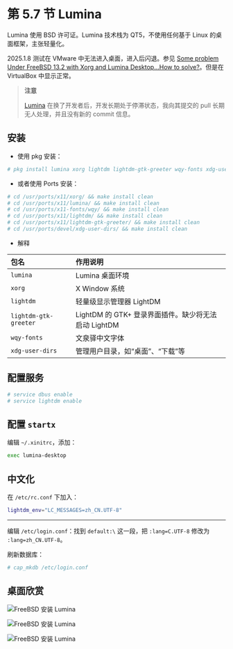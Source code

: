 # 第 5.7 节 Lumina

Lumina 使用 BSD 许可证。Lumina 技术栈为 QT5，不使用任何基于 Linux 的桌面框架，主张轻量化。

2025.1.8 测试在 VMware 中无法进入桌面，进入后闪退。参见 [Some problem Under FreeBSD 13.2 with Xorg and Lumina Desktop...How to solve?](https://forums.freebsd.org/threads/some-problem-under-freebsd-13-2-with-xorg-and-lumina-desktop-how-to-solve.88882/)。但是在 VirtualBox 中显示正常。


>**注意**
>
>[Lumina](https://github.com/lumina-desktop/lumina) 在换了开发者后，开发长期处于停滞状态，我向其提交的 pull 长期无人处理，并且没有新的 commit 信息。

## 安装

- 使用 pkg 安装：

```sh
# pkg install lumina xorg lightdm lightdm-gtk-greeter wqy-fonts xdg-user-dirs
```

- 或者使用 Ports 安装：

```sh
# cd /usr/ports/x11/xorg/ && make install clean
# cd /usr/ports/x11/lumina/ && make install clean
# cd /usr/ports/x11-fonts/wqy/ && make install clean
# cd /usr/ports/x11/lightdm/ && make install clean
# cd /usr/ports/x11/lightdm-gtk-greeter/ && make install clean
# cd /usr/ports/devel/xdg-user-dirs/ && make install clean 
```

- 解释

| 包名                   | 作用说明                                                                 |
|:------------------------|:--------------------------------------------------------------------------|
| `lumina`               | Lumina 桌面环境 |
| `xorg`                 | X Window 系统 |
| `lightdm`              | 轻量级显示管理器 LightDM|
| `lightdm-gtk-greeter`  | LightDM 的 GTK+ 登录界面插件。缺少将无法启动 LightDM |
| `wqy-fonts`            | 文泉驿中文字体|
| `xdg-user-dirs`        | 管理用户目录，如“桌面”、“下载”等 |


## 配置服务


```sh
# service dbus enable
# service lightdm enable
```

## 配置 `startx`

编辑 `~/.xinitrc`，添加：

```sh
exec lumina-desktop
```

## 中文化

在 `/etc/rc.conf` 下加入：

```sh
lightdm_env="LC_MESSAGES=zh_CN.UTF-8" 
```

---

编辑 `/etc/login.conf`：找到 `default:\` 这一段，把 `:lang=C.UTF-8` 修改为 `:lang=zh_CN.UTF-8`。

刷新数据库：

```sh
# cap_mkdb /etc/login.conf
```

## 桌面欣赏

![FreeBSD 安装 Lumina](../.gitbook/assets/lumina1.png)

![FreeBSD 安装 Lumina](../.gitbook/assets/lumina2.png)

![FreeBSD 安装 Lumina](../.gitbook/assets/lumina3.png)
